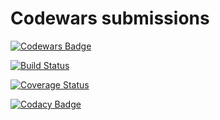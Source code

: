 # Codewars submissions

[![Codewars Badge](https://www.codewars.com/users/diegourban/badges/micro)](https://www.codewars.com/users/diegourban)

[![Build Status](https://travis-ci.org/diegourban/codewars.svg?branch=master)](https://travis-ci.org/diegourban/codewars)

[![Coverage Status](https://coveralls.io/repos/github/diegourban/codewars/badge.svg?branch=master)](https://coveralls.io/github/diegourban/codewars?branch=master)

[![Codacy Badge](https://api.codacy.com/project/badge/Grade/7e19e3d146eb42a48694fcb4ed98120b)](https://www.codacy.com/app/diego-urban88/codewars)
